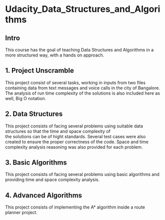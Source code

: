 # Udacity_Data_Structures_and_Algorithms

## Intro
This course has the goal of teaching Data Structures and Algorithms in a more structured way, with a hands on approach.

## 1. Project Unscramble
This project consist of several tasks, working in inputs from two files containing data from text messages and voice calls
in the city of Bangalore.    
The analysis of run time complexity of the solutions is also included here as well, Big O notation.

## 2. Data Structures
This project consists of facing several problems using suitable data structures so that the time and space complexity of  
the solutions can be of hight standards. Several test cases were also created to ensure the proper correctness of the code.
Space and time complexity analysis reasoning was also provided for each problem.

## 3. Basic Algorithms
This project consists of facing several problems using basic algorithms and providing time and space complexity analysis.

## 4. Advanced Algorithms
This project consists of implementing the A* algorithm inside a route planner project.
